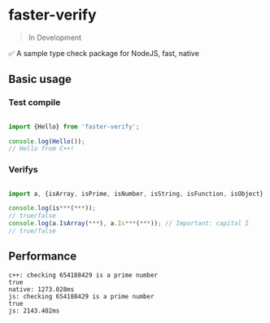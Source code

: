 # faster-verify

> In Development

:white_check_mark: A sample type check package for NodeJS, fast, native

## Basic usage

### Test compile

```js

import {Hello} from 'faster-verify';

console.log(Hello());
// Hello from C++!

```

### Verifys

```js

import a, {isArray, isPrime, isNumber, isString, isFunction, isObject} from 'faster-verify';

console.log(is***(***));
// true/false
console.log(a.IsArray(***), a.Is***(***)); // Important: capital I
// true/false

```

## Performance

```text
c++: checking 654188429 is a prime number
true
native: 1273.028ms
js: checking 654188429 is a prime number
true
js: 2143.402ms
```
